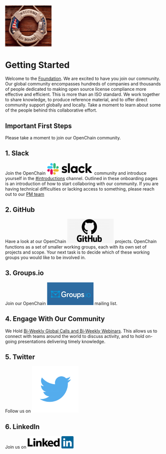 [<img src="./img/Onboard image.png" alt="drawing" width="150"/>](https://www.openchainproject.org/)


# Getting Started

Welcome to the [Foundation](https://www.openchainproject.org/). We are excited to have you join our community.  Our global community encompasses hundreds of companies and thousands of people dedicated to making open source license compliance more effective and efficient. This is more than an ISO standard. We work together to share knowledge, to produce reference material, and to offer direct community support globally and locally. Take a moment to learn about some of the people behind this collaborative effort.

## Important First Steps

Please take a moment to join our OpenChain community.

## 1. Slack

Join the OpenChain [<img src="./img/slack.png" alt="drawing" width="150"/>](https://openchainproject.slack.com/) community and introduce yourself in the [#introductions](https://openchainproject.slack.com/archives/C03G1FE8T0W) channel. Outlined in these onboarding pages is an introduction of how to start collaboring with our community. If you are having technical difficulties or lacking access to something, please reach out to our [PM team](mailto:helpdesk@lists.openchainproject.org)

## 2. GitHub

Have a look at our OpenChain [<img src="./img/github_logo.png" alt="drawing" width="150"/>](https://github.com/OpenChain-Project) projects. OpenChain functions as a set of smaller working groups, each with its own set of projects and scope. Your next task is to decide which of these working groups you would like to be involved in. 

## 3. Groups.io

Join our OpenChain [<img src="./img/groups.io logo.jpeg" alt="drawing" width="150"/>](https://lists.openchainproject.org/g/main/join) mailing list.    

## 4. Engage With Our Community


We Hold [Bi-Weekly Global Calls and Bi-Weekly Webinars](https://www.openchainproject.org/community). This allows us to connect with teams around the world to discuss activity, and to hold on-going presentations delivering timely knowledge.

## 5. Twitter

Follow us on [<img src="./img/twitter_PNG3.png" alt="drawing" width="150"/>](https://twitter.com/openchainproj/)

## 6. LinkedIn

Join us on [<img src="./img/linkedIn.png" alt="drawing" width="150"/>](https://www.linkedin.com/company/openchain/)


